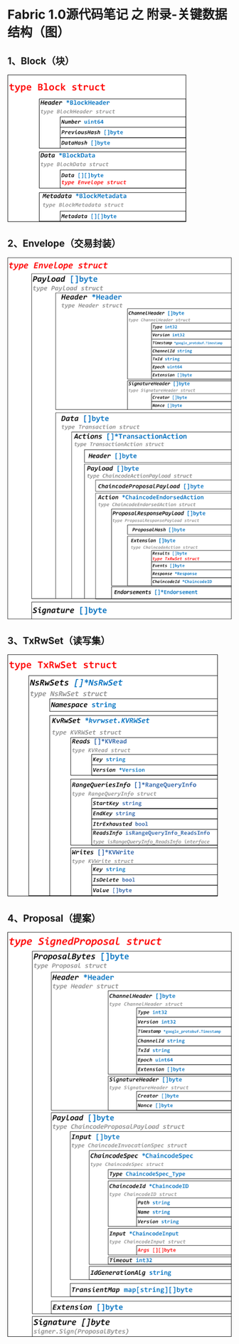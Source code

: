 # Fabric 1.0源代码笔记 之 附录-关键数据结构（图）

## 1、Block（块）

![](../blockfile/Block.png)

## 2、Envelope（交易封装）

![](../tx/Envelope.png)

## 3、TxRwSet（读写集）

![](../tx/TxRwSet.png)

## 4、Proposal（提案）

![](../proposal/SignedProposal.png)